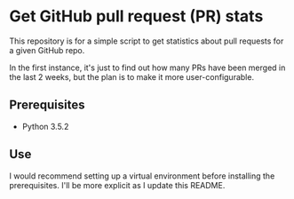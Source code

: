 # Get GitHub pull request (PR) stats

This repository is for a simple script to get statistics about pull requests for a given GitHub repo. 

In the first instance, it's just to find out how many PRs have been merged in the last 2 weeks, but the plan is to make it more user-configurable. 

## Prerequisites

- Python 3.5.2

## Use

I would recommend setting up a virtual environment before installing the prerequisites. I'll be more explicit as I update this README.
